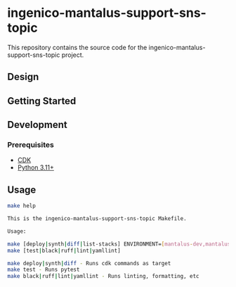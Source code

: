 # ingenico-mantalus-support-sns-topic

This repository contains the source code for the ingenico-mantalus-support-sns-topic project.

## Design

## Getting Started

## Development

### Prerequisites

- [CDK](https://github.com/aws/aws-cdk)
- [Python 3.11+](https://www.python.org/downloads/)

## Usage

```bash
make help

This is the ingenico-mantalus-support-sns-topic Makefile.

Usage:

make [deploy|synth|diff|list-stacks] ENVIRONMENT=[mantalus-dev,mantalus-prod,etc]
make [test|black|ruff|lint|yamllint]

make deploy|synth|diff - Runs cdk commands as target
make test - Runs pytest
make black|ruff|lint|yamllint - Runs linting, formatting, etc
```